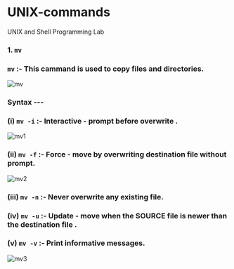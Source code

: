 # UNIX-commands
UNIX and Shell  Programming Lab

### 1.  `mv`

   ###   `mv` :- This cammand is used to copy files and directories.
   
   ![mv](https://user-images.githubusercontent.com/90957128/158004699-472c8566-ccfa-44ad-82cd-1eadf46032cf.png)
   
   ###     Syntax --- 
   
   ###              (i)  `mv -i` :- Interactive - prompt before overwrite .
      
   ![mv1](https://user-images.githubusercontent.com/90957128/158004706-7d7d0d0e-d4e5-4634-a3a9-8cc45558e3cc.png)

   ###              (ii)  `mv -f`  :- Force - move by overwriting destination file without prompt.
   
   ![mv2](https://user-images.githubusercontent.com/90957128/158004734-34c05f8f-512b-4752-8b4b-d62216358907.png)

   ###              (iii)  `mv -n` :- Never  overwrite  any  existing  file.
      
   
   ###              (iv)  `mv -u` :- Update - move when  the  SOURCE file is newer than the destination file .
     
     
   ###              (v)  `mv -v` :- Print informative messages.
  
  ![mv3](https://user-images.githubusercontent.com/90957128/158006185-aa5240b6-b1c6-4de2-9e7b-146162272f53.png)
  
  
